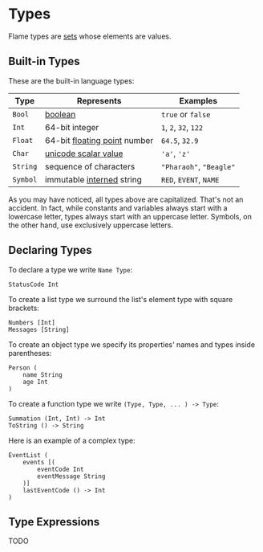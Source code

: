 # Types

Flame types are [sets](https://en.wikipedia.org/wiki/Set_(mathematics)) whose elements are values. 

## Built-in Types

These are the built-in language types:

| Type     | Represents                                                                              | Examples                |
| -------- | --------------------------------------------------------------------------------------- | ----------------------- |
| `Bool`   | [boolean](https://en.wikipedia.org/wiki/Boolean_data_type)                              | `true` or `false`       |
| `Int`    | 64-bit integer                                                                          | `1`, `2`, `32`, `122`   |
| `Float`  | 64-bit [floating point](https://en.wikipedia.org/wiki/Floating-point_arithmetic) number | `64.5`, `32.9`          |
| `Char`   | [unicode scalar value](https://www.unicode.org/glossary/#unicode_scalar_value)          | `'a'`, `'z'`            |
| `String` | sequence of characters                                                                  | `"Pharaoh"`, `"Beagle"` |
| `Symbol` | immutable [interned](https://en.wikipedia.org/wiki/Interning_(computer_science)) string | `RED`, `EVENT`, `NAME`  |

As you may have noticed, all types above are capitalized.
That's not an accident.
In fact, while constants and variables always start with a lowercase letter, types always start with an uppercase letter.
Symbols, on the other hand, use exclusively uppercase letters.

## Declaring Types

To declare a type we write `Name Type`:

```flame
StatusCode Int
```

To create a list type we surround the list's element type with square brackets:

```flame
Numbers [Int]
Messages [String]
```

To create an object type we specify its properties' names and types inside parentheses:

```flame
Person (
    name String
    age Int
)
```

To create a function type we write `(Type, Type, ... ) -> Type`:

```flame
Summation (Int, Int) -> Int
ToString () -> String
```

Here is an example of a complex type:

```flame
EventList (
    events [(
        eventCode Int
        eventMessage String
    )]
    lastEventCode () -> Int
)
```

## Type Expressions

TODO
